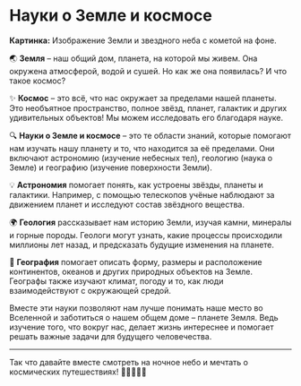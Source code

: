 # Науки о Земле и космосе

**Картинка:** Изображение Земли и звездного неба с кометой на фоне.

🌏 **Земля** – наш общий дом, планета, на которой мы живем. Она окружена атмосферой, водой и сушей. Но как же она появилась? И что такое космос?

✨ **Космос** – это всё, что нас окружает за пределами нашей планеты. Это необъятное пространство, полное звёзд, планет, галактик и других удивительных объектов! Мы можем исследовать его благодаря науке.

🔍 **Науки о Земле и космосе** – это те области знаний, которые помогают нам изучать нашу планету и то, что находится за её пределами. Они включают астрономию (изучение небесных тел), геологию (наука о Земле) и географию (изучение поверхности Земли).

💡 **Астрономия** помогает понять, как устроены звёзды, планеты и галактики. Например, с помощью телескопов учёные наблюдают за движением планет и исследуют состав звёздного вещества.

🌍 **Геология** рассказывает нам историю Земли, изучая камни, минералы и горные породы. Геологи могут узнать, какие процессы происходили миллионы лет назад, и предсказать будущие изменения на планете.

📍 **География** помогает описать форму, размеры и расположение континентов, океанов и других природных объектов на Земле. Географы также изучают климат, погоду и то, как люди взаимодействуют с окружающей средой.

Вместе эти науки позволяют нам лучше понимать наше место во Вселенной и заботиться о нашем общем доме – планете Земля. Ведь изучение того, что вокруг нас, делает жизнь интереснее и помогает решать важные задачи для будущего человечества.

---

Так что давайте вместе смотреть на ночное небо и мечтать о космических путешествиях! 🚀👩‍🚀👨‍🚀